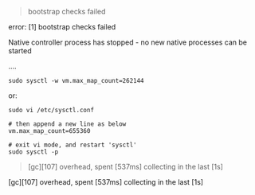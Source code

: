 

> bootstrap checks failed

error: [1] bootstrap checks failed

Native controller process has stopped - no new native processes can be started

....

```shel
sudo sysctl -w vm.max_map_count=262144
```

or:

```shell
sudo vi /etc/sysctl.conf 

# then append a new line as below
vm.max_map_count=655360

# exit vi mode, and restart 'sysctl'
sudo sysctl -p
```



> [gc][107] overhead, spent [537ms] collecting in the last [1s]

[gc][107] overhead, spent [537ms] collecting in the last [1s]

